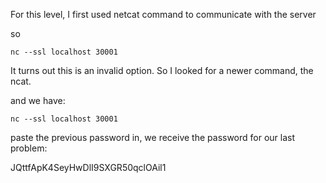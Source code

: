 For this level, I first used netcat command to communicate with the server

so 
```
nc --ssl localhost 30001
```

It turns out this is an invalid option. So I looked for a newer command, the ncat.

and we have:

```
nc --ssl localhost 30001
```

paste the previous password in, we receive the password for our last problem: 

JQttfApK4SeyHwDlI9SXGR50qclOAil1

